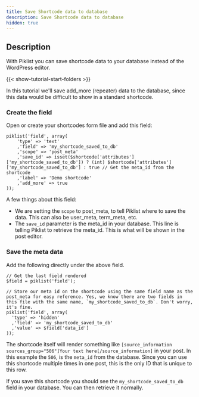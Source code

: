 ```yaml
---
title: Save Shortcode data to database
description: Save Shortcode data to database
hidden: true
---
```


## Description

With Piklist you can save shortcode data to your database instead of the WordPress editor.

{{< show-tutorial-start-folders >}}

In this tutorial we'll save add_more (repeater) data to the database, since this data would be difficult to show in a standard shortcode.

### Create the field
Open or create your shortcodes form file and add this field:

```
piklist('field', array(
    'type' => 'text'
    ,'field' => 'my_shortcode_saved_to_db'
    ,'scope' => 'post_meta'
    ,'save_id' => isset($shortcode['attributes']['my_shortcode_saved_to_db']) ? (int) $shortcode['attributes']['my_shortcode_saved_to_db'] : true // Get the meta_id from the shortcode
    ,'label' => 'Demo shortcode'
    ,'add_more' => true
));
```

A few things about this field:

  * We are setting the `scope` to post_meta, to tell Piklist where to save the data. This can also be user_meta, term_meta, etc.
  * The `save_id` parameter is the meta_id in your database. This line is telling Piklist to retrieve the meta_id.  This is what will be shown in the post editor.


### Save the meta data

Add the following directly under the above field.

```
// Get the last field rendered
$field = piklist('field');

// Store our meta id on the shortcode using the same field name as the post_meta for easy reference. Yes, we know there are two fields in this file with the same name, `my_shortcode_saved_to_db`. Don't worry, it's fine.
piklist('field', array(
  'type' => 'hidden'
  ,'field' => 'my_shortcode_saved_to_db'
  ,'value' => $field['data_id']
));
```

The shortcode itself will render something like `[source_information sources_group="506"]Your text here[/source_information]` in your post. In this example the `506`, is the `meta_id` from the database. Since you can use this shortcode multiple times in one post, this is the only ID that is unique to this row.

If you save this shortcode you should see the `my_shortcode_saved_to_db` field in your database. You can then retrieve it normally.

